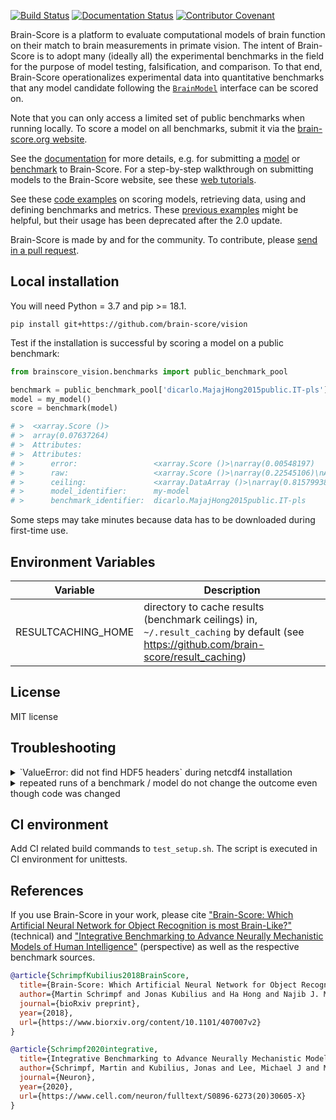 [![Build Status](https://app.travis-ci.com/brain-score/vision.svg?token=vqt7d2yhhpLGwHsiTZvT&branch=master)](https://app.travis-ci.com/brain-score/vision)
[![Documentation Status](https://readthedocs.org/projects/brain-score/badge/?version=latest)](https://brain-score.readthedocs.io/en/latest/?badge=latest)
[![Contributor Covenant](https://img.shields.io/badge/Contributor%20Covenant-2.1-4baaaa.svg)](code_of_conduct.md) 

Brain-Score is a platform to evaluate computational models of brain function 
on their match to brain measurements in primate vision.
The intent of Brain-Score is to adopt many (ideally all) the experimental benchmarks in the field
for the purpose of model testing, falsification, and comparison.
To that end, Brain-Score operationalizes experimental data into quantitative benchmarks 
that any model candidate following the [`BrainModel`](brainscore_vision/model_interface.py) interface can be scored on.

Note that you can only access a limited set of public benchmarks when running locally. To score a model on all benchmarks, submit it via the [brain-score.org website](http://www.brain-score.org).

See the [documentation](https://brain-score.readthedocs.io) for more details, e.g. for submitting a [model](https://brain-score.readthedocs.io/en/latest/modules/model_tutorial.html) or [benchmark](https://brain-score.readthedocs.io/en/latest/modules/benchmark_tutorial.html) to Brain-Score. For a step-by-step walkthrough on submitting models to the Brain-Score website, see these [web tutorials](https://www.brain-score.org/tutorial/).

See these [code examples](https://github.com/brain-score/vision/blob/master/examples) on scoring models, retrieving data, using and defining benchmarks and metrics.
These [previous examples](https://github.com/brain-score/candidate_models/blob/master/examples/score-model.ipynb) might be helpful, but their usage has been deprecated after the 2.0 update.

Brain-Score is made by and for the community. 
To contribute, please [send in a pull request](https://github.com/brain-score/vision/pulls).


## Local installation

You will need Python = 3.7 and pip >= 18.1.

`pip install git+https://github.com/brain-score/vision`

Test if the installation is successful by scoring a model on a public benchmark:

```python
from brainscore_vision.benchmarks import public_benchmark_pool

benchmark = public_benchmark_pool['dicarlo.MajajHong2015public.IT-pls']
model = my_model()
score = benchmark(model)

# >  <xarray.Score ()>
# >  array(0.07637264)
# >  Attributes:
# >  Attributes:
# >      error:                 <xarray.Score ()>\narray(0.00548197)
# >      raw:                   <xarray.Score ()>\narray(0.22545106)\nAttributes:\...
# >      ceiling:               <xarray.DataArray ()>\narray(0.81579938)\nAttribut...
# >      model_identifier:      my-model
# >      benchmark_identifier:  dicarlo.MajajHong2015public.IT-pls
```

Some steps may take minutes because data has to be downloaded during first-time use.

## Environment Variables

| Variable               | Description                                                                                                                           |
|------------------------|---------------------------------------------------------------------------------------------------------------------------------------|
| RESULTCACHING_HOME     | directory to cache results (benchmark ceilings) in, `~/.result_caching` by default (see https://github.com/brain-score/result_caching) |


## License

MIT license


## Troubleshooting

<details>
<summary>`ValueError: did not find HDF5 headers` during netcdf4 installation</summary>
pip seems to fail properly setting up the HDF5_DIR required by netcdf4.
Use conda: `conda install netcdf4`
</details>

<details>
<summary>repeated runs of a benchmark / model do not change the outcome even though code was changed</summary>
results (scores, activations) are cached on disk using https://github.com/mschrimpf/result_caching.
Delete the corresponding file or directory to clear the cache.
</details>


## CI environment

Add CI related build commands to `test_setup.sh`. The script is executed in CI environment for unittests.


## References

If you use Brain-Score in your work, please cite 
["Brain-Score: Which Artificial Neural Network for Object Recognition is most Brain-Like?"](https://www.biorxiv.org/content/10.1101/407007v2) (technical) and 
["Integrative Benchmarking to Advance Neurally Mechanistic Models of Human Intelligence"](https://www.cell.com/neuron/fulltext/S0896-6273(20)30605-X) (perspective) 
as well as the respective benchmark sources.

```bibtex
@article{SchrimpfKubilius2018BrainScore,
  title={Brain-Score: Which Artificial Neural Network for Object Recognition is most Brain-Like?},
  author={Martin Schrimpf and Jonas Kubilius and Ha Hong and Najib J. Majaj and Rishi Rajalingham and Elias B. Issa and Kohitij Kar and Pouya Bashivan and Jonathan Prescott-Roy and Franziska Geiger and Kailyn Schmidt and Daniel L. K. Yamins and James J. DiCarlo},
  journal={bioRxiv preprint},
  year={2018},
  url={https://www.biorxiv.org/content/10.1101/407007v2}
}

@article{Schrimpf2020integrative,
  title={Integrative Benchmarking to Advance Neurally Mechanistic Models of Human Intelligence},
  author={Schrimpf, Martin and Kubilius, Jonas and Lee, Michael J and Murty, N Apurva Ratan and Ajemian, Robert and DiCarlo, James J},
  journal={Neuron},
  year={2020},
  url={https://www.cell.com/neuron/fulltext/S0896-6273(20)30605-X}
}
```
